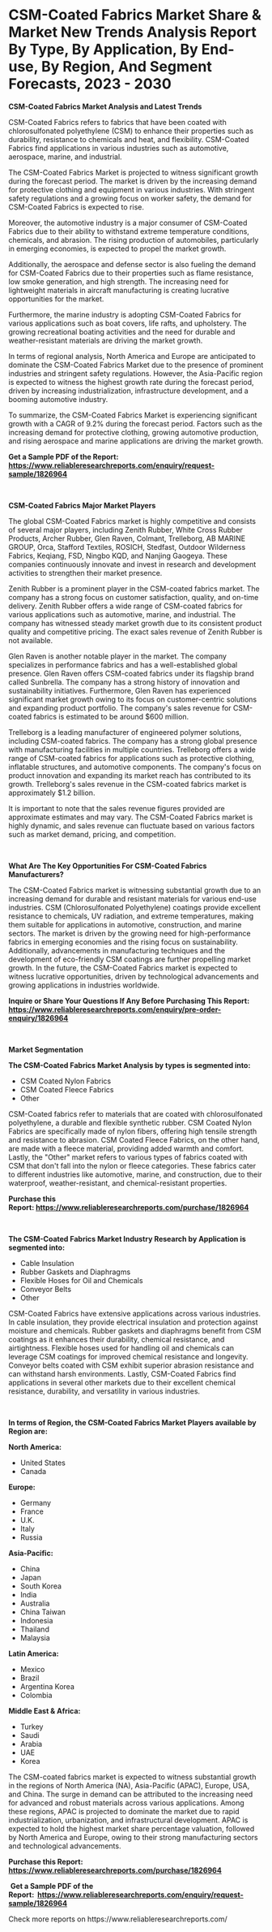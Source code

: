 <p><h1>CSM-Coated Fabrics Market Share & Market New Trends Analysis Report By Type, By Application, By End-use, By Region, And Segment Forecasts, 2023 - 2030</h1></p><p><strong>CSM-Coated Fabrics Market Analysis and Latest Trends</strong></p>
<p><p>CSM-Coated Fabrics refers to fabrics that have been coated with chlorosulfonated polyethylene (CSM) to enhance their properties such as durability, resistance to chemicals and heat, and flexibility. CSM-Coated Fabrics find applications in various industries such as automotive, aerospace, marine, and industrial.</p><p>The CSM-Coated Fabrics Market is projected to witness significant growth during the forecast period. The market is driven by the increasing demand for protective clothing and equipment in various industries. With stringent safety regulations and a growing focus on worker safety, the demand for CSM-Coated Fabrics is expected to rise.</p><p>Moreover, the automotive industry is a major consumer of CSM-Coated Fabrics due to their ability to withstand extreme temperature conditions, chemicals, and abrasion. The rising production of automobiles, particularly in emerging economies, is expected to propel the market growth.</p><p>Additionally, the aerospace and defense sector is also fueling the demand for CSM-Coated Fabrics due to their properties such as flame resistance, low smoke generation, and high strength. The increasing need for lightweight materials in aircraft manufacturing is creating lucrative opportunities for the market.</p><p>Furthermore, the marine industry is adopting CSM-Coated Fabrics for various applications such as boat covers, life rafts, and upholstery. The growing recreational boating activities and the need for durable and weather-resistant materials are driving the market growth.</p><p>In terms of regional analysis, North America and Europe are anticipated to dominate the CSM-Coated Fabrics Market due to the presence of prominent industries and stringent safety regulations. However, the Asia-Pacific region is expected to witness the highest growth rate during the forecast period, driven by increasing industrialization, infrastructure development, and a booming automotive industry.</p><p>To summarize, the CSM-Coated Fabrics Market is experiencing significant growth with a CAGR of 9.2% during the forecast period. Factors such as the increasing demand for protective clothing, growing automotive production, and rising aerospace and marine applications are driving the market growth.</p></p>
<p><strong>Get a Sample PDF of the Report:&nbsp; <a href="https://www.reliableresearchreports.com/enquiry/request-sample/1826964">https://www.reliableresearchreports.com/enquiry/request-sample/1826964</a></strong></p>
<p>&nbsp;</p>
<p><strong>CSM-Coated Fabrics Major Market Players</strong></p>
<p><p>The global CSM-Coated Fabrics market is highly competitive and consists of several major players, including Zenith Rubber, White Cross Rubber Products, Archer Rubber, Glen Raven, Colmant, Trelleborg, AB MARINE GROUP, Orca, Stafford Textiles, ROSICH, Stedfast, Outdoor Wilderness Fabrics, Keqiang, FSD, Ningbo KQD, and Nanjing Gaogeya. These companies continuously innovate and invest in research and development activities to strengthen their market presence.</p><p>Zenith Rubber is a prominent player in the CSM-coated fabrics market. The company has a strong focus on customer satisfaction, quality, and on-time delivery. Zenith Rubber offers a wide range of CSM-coated fabrics for various applications such as automotive, marine, and industrial. The company has witnessed steady market growth due to its consistent product quality and competitive pricing. The exact sales revenue of Zenith Rubber is not available.</p><p>Glen Raven is another notable player in the market. The company specializes in performance fabrics and has a well-established global presence. Glen Raven offers CSM-coated fabrics under its flagship brand called Sunbrella. The company has a strong history of innovation and sustainability initiatives. Furthermore, Glen Raven has experienced significant market growth owing to its focus on customer-centric solutions and expanding product portfolio. The company's sales revenue for CSM-coated fabrics is estimated to be around $600 million.</p><p>Trelleborg is a leading manufacturer of engineered polymer solutions, including CSM-coated fabrics. The company has a strong global presence with manufacturing facilities in multiple countries. Trelleborg offers a wide range of CSM-coated fabrics for applications such as protective clothing, inflatable structures, and automotive components. The company's focus on product innovation and expanding its market reach has contributed to its growth. Trelleborg's sales revenue in the CSM-coated fabrics market is approximately $1.2 billion.</p><p>It is important to note that the sales revenue figures provided are approximate estimates and may vary. The CSM-Coated Fabrics market is highly dynamic, and sales revenue can fluctuate based on various factors such as market demand, pricing, and competition.</p></p>
<p>&nbsp;</p>
<p><strong>What Are The Key Opportunities For CSM-Coated Fabrics Manufacturers?</strong></p>
<p><p>The CSM-Coated Fabrics market is witnessing substantial growth due to an increasing demand for durable and resistant materials for various end-use industries. CSM (Chlorosulfonated Polyethylene) coatings provide excellent resistance to chemicals, UV radiation, and extreme temperatures, making them suitable for applications in automotive, construction, and marine sectors. The market is driven by the growing need for high-performance fabrics in emerging economies and the rising focus on sustainability. Additionally, advancements in manufacturing techniques and the development of eco-friendly CSM coatings are further propelling market growth. In the future, the CSM-Coated Fabrics market is expected to witness lucrative opportunities, driven by technological advancements and growing applications in industries worldwide.</p></p>
<p><strong>Inquire or Share Your Questions If Any Before Purchasing This Report: <a href="https://www.reliableresearchreports.com/enquiry/pre-order-enquiry/1826964">https://www.reliableresearchreports.com/enquiry/pre-order-enquiry/1826964</a></strong></p>
<p>&nbsp;</p>
<p><strong>Market Segmentation</strong></p>
<p><strong>The CSM-Coated Fabrics Market Analysis by types is segmented into:</strong></p>
<p><ul><li>CSM Coated Nylon Fabrics</li><li>CSM Coated Fleece Fabrics</li><li>Other</li></ul></p>
<p><p>CSM-Coated fabrics refer to materials that are coated with chlorosulfonated polyethylene, a durable and flexible synthetic rubber. CSM Coated Nylon Fabrics are specifically made of nylon fibers, offering high tensile strength and resistance to abrasion. CSM Coated Fleece Fabrics, on the other hand, are made with a fleece material, providing added warmth and comfort. Lastly, the "Other" market refers to various types of fabrics coated with CSM that don't fall into the nylon or fleece categories. These fabrics cater to different industries like automotive, marine, and construction, due to their waterproof, weather-resistant, and chemical-resistant properties.</p></p>
<p><strong>Purchase this Report:&nbsp;<a href="https://www.reliableresearchreports.com/purchase/1826964">https://www.reliableresearchreports.com/purchase/1826964</a></strong></p>
<p>&nbsp;</p>
<p><strong>The CSM-Coated Fabrics Market Industry Research by Application is segmented into:</strong></p>
<p><ul><li>Cable Insulation</li><li>Rubber Gaskets and Diaphragms</li><li>Flexible Hoses for Oil and Chemicals</li><li>Conveyor Belts</li><li>Other</li></ul></p>
<p><p>CSM-Coated Fabrics have extensive applications across various industries. In cable insulation, they provide electrical insulation and protection against moisture and chemicals. Rubber gaskets and diaphragms benefit from CSM coatings as it enhances their durability, chemical resistance, and airtightness. Flexible hoses used for handling oil and chemicals can leverage CSM coatings for improved chemical resistance and longevity. Conveyor belts coated with CSM exhibit superior abrasion resistance and can withstand harsh environments. Lastly, CSM-Coated Fabrics find applications in several other markets due to their excellent chemical resistance, durability, and versatility in various industries.</p></p>
<p>&nbsp;</p>
<p><strong>In terms of Region, the CSM-Coated Fabrics Market Players available by Region are:</strong></p>
<p>
    <p> <strong> North America: </strong>
        <ul>
            <li>United States</li>
            <li>Canada</li>
        </ul>
        </p> 
    <p> <strong> Europe: </strong>
        <ul>
            <li>Germany</li>
            <li>France</li>
            <li>U.K.</li>
            <li>Italy</li>
            <li>Russia</li>
        </ul>
        </p> 
    <p> <strong> Asia-Pacific: </strong>
        <ul>
            <li>China</li>
            <li>Japan</li>
            <li>South Korea</li>
            <li>India</li>
            <li>Australia</li>
            <li>China Taiwan</li>
            <li>Indonesia</li>
            <li>Thailand</li>
            <li>Malaysia</li>
        </ul>
        </p> 
    <p> <strong> Latin America: </strong>
        <ul>
            <li>Mexico</li>
            <li>Brazil</li>
            <li>Argentina Korea</li>
            <li>Colombia</li>
        </ul>
        </p> 
    <p> <strong> Middle East & Africa: </strong>
        <ul>
            <li>Turkey</li>
            <li>Saudi</li>
            <li>Arabia</li>
            <li>UAE</li>
            <li>Korea</li>
        </ul>
    </p>
    </p>
<p><p>The CSM-coated fabrics market is expected to witness substantial growth in the regions of North America (NA), Asia-Pacific (APAC), Europe, USA, and China. The surge in demand can be attributed to the increasing need for advanced and robust materials across various applications. Among these regions, APAC is projected to dominate the market due to rapid industrialization, urbanization, and infrastructural development. APAC is expected to hold the highest market share percentage valuation, followed by North America and Europe, owing to their strong manufacturing sectors and technological advancements.</p></p>
<p><strong>Purchase this Report: <a href="https://www.reliableresearchreports.com/purchase/1826964">https://www.reliableresearchreports.com/purchase/1826964</a></strong></p>
<p>&nbsp;<strong>Get a Sample PDF of the Report:&nbsp;&nbsp;<a href="https://www.reliableresearchreports.com/enquiry/request-sample/1826964">https://www.reliableresearchreports.com/enquiry/request-sample/1826964</a></strong></p>
<p><strong></strong></p>
<p>Check more reports on https://www.reliableresearchreports.com/</p>